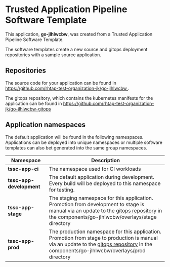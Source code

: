 # Trusted Application Pipeline Software Template

This application, **go-jlhlwcbw**, was created from a Trusted Application Pipeline Software Template.

The software templates create a new source and gitops deployment repositories with a sample source application. 

## Repositories

The source code for your application can be found in [https://github.com/rhtap-test-organization-jk/go-jlhlwcbw ](https://github.com/rhtap-test-organization-jk/go-jlhlwcbw ).
 
The gitops repository, which contains the kubernetes manifests for the application can be found in 
[https://github.com/rhtap-test-organization-jk/go-jlhlwcbw-gitops ](https://github.com/rhtap-test-organization-jk/go-jlhlwcbw-gitops ) 

## Application namespaces 

The default application will be found in the following namespaces. Applications can be deployed into unique namespaces or multiple software templates can also bet generated into the same group namespaces.  

|  Namespace   |  Description   |  
| -------- | -------- |
| **tssc-app-ci** | The namespace used for CI workloads |
| **tssc-app-development** | The default application during development. Every build will be deployed to this namespace for testing. |
| **tssc-app-stage** | The staging namespace for this application. Promotion from development to stage is manual via an update to the [gitops repository](https://github.com/rhtap-test-organization-jk/go-jlhlwcbw-gitops ) in the components/go-jlhlwcbw/overlays/stage directory |
| **tssc-app-prod** | The production namespace for this application. Promotion from stage to production is manual via an update to the [gitops repository](https://github.com/rhtap-test-organization-jk/go-jlhlwcbw-gitops ) in the components/go-jlhlwcbw/overlays/prod directory |